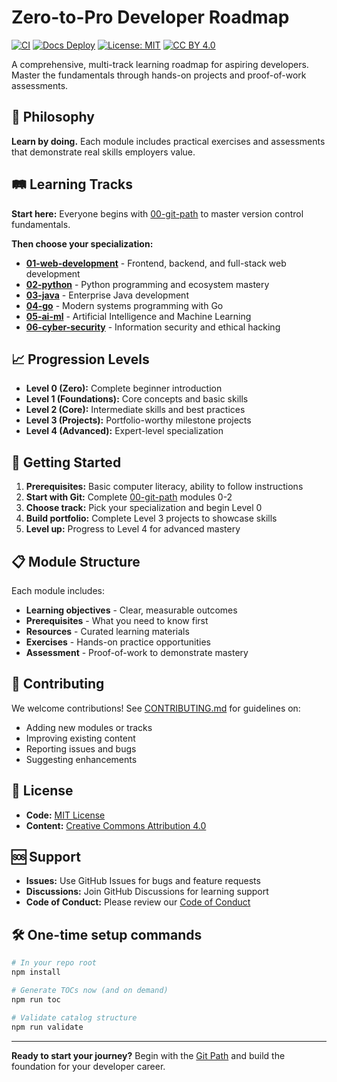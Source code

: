 # Zero-to-Pro Developer Roadmap

[![CI](https://img.shields.io/github/actions/workflow/status/AyhamJo7/Zero-2-Pro/ci.yml?branch=main)](https://github.com/AyhamJo7/Zero-2-Pro/actions/workflows/ci.yml)
[![Docs Deploy](https://img.shields.io/github/actions/workflow/status/AyhamJo7/Zero-2-Pro/pages.yml?branch=main&label=Pages)](https://github.com/AyhamJo7/Zero-2-Pro/actions/workflows/pages.yml)
[![License: MIT](https://img.shields.io/badge/License-MIT-yellow.svg)](LICENSES/MIT.txt)
[![CC BY 4.0](https://img.shields.io/badge/Content-CC%20BY%204.0-lightgrey.svg)](LICENSES/CC-BY-4.0.txt)

A comprehensive, multi-track learning roadmap for aspiring developers. Master the fundamentals through hands-on projects and proof-of-work assessments.

## 🎯 Philosophy

**Learn by doing.** Each module includes practical exercises and assessments that demonstrate real skills employers value.

## 🛤️ Learning Tracks

**Start here:** Everyone begins with [00-git-path](./00-git-path/) to master version control fundamentals.

**Then choose your specialization:**

- **[01-web-development](./01-web-development/)** - Frontend, backend, and full-stack web development
- **[02-python](./02-python/)** - Python programming and ecosystem mastery
- **[03-java](./03-java/)** - Enterprise Java development
- **[04-go](./04-go/)** - Modern systems programming with Go
- **[05-ai-ml](./05-ai-ml/)** - Artificial Intelligence and Machine Learning
- **[06-cyber-security](./06-cyber-security/)** - Information security and ethical hacking

## 📈 Progression Levels

- **Level 0 (Zero):** Complete beginner introduction
- **Level 1 (Foundations):** Core concepts and basic skills
- **Level 2 (Core):** Intermediate skills and best practices
- **Level 3 (Projects):** Portfolio-worthy milestone projects
- **Level 4 (Advanced):** Expert-level specialization

## 🚀 Getting Started

1. **Prerequisites:** Basic computer literacy, ability to follow instructions
2. **Start with Git:** Complete [00-git-path](./00-git-path/) modules 0-2
3. **Choose track:** Pick your specialization and begin Level 0
4. **Build portfolio:** Complete Level 3 projects to showcase skills
5. **Level up:** Progress to Level 4 for advanced mastery

## 📋 Module Structure

Each module includes:
- **Learning objectives** - Clear, measurable outcomes
- **Prerequisites** - What you need to know first
- **Resources** - Curated learning materials
- **Exercises** - Hands-on practice opportunities
- **Assessment** - Proof-of-work to demonstrate mastery

## 🤝 Contributing

We welcome contributions! See [CONTRIBUTING.md](./CONTRIBUTING.md) for guidelines on:
- Adding new modules or tracks
- Improving existing content
- Reporting issues and bugs
- Suggesting enhancements

## 📄 License

- **Code:** [MIT License](./LICENSES/MIT.txt)
- **Content:** [Creative Commons Attribution 4.0](./LICENSES/CC-BY-4.0.txt)

## 🆘 Support

- **Issues:** Use GitHub Issues for bugs and feature requests
- **Discussions:** Join GitHub Discussions for learning support
- **Code of Conduct:** Please review our [Code of Conduct](./CODE_OF_CONDUCT.md)

## 🛠️ One-time setup commands

```bash
# In your repo root
npm install

# Generate TOCs now (and on demand)
npm run toc

# Validate catalog structure
npm run validate
```

---

**Ready to start your journey?** Begin with the [Git Path](./00-git-path/) and build the foundation for your developer career.